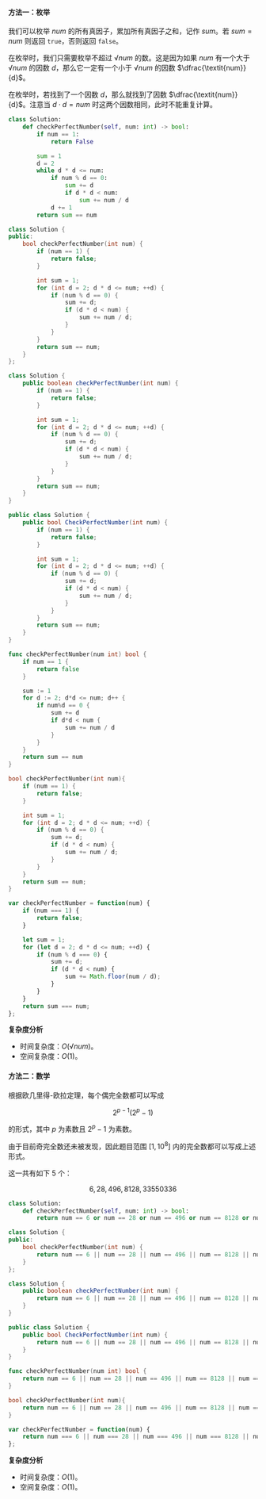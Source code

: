 #### 方法一：枚举

我们可以枚举 $\textit{num}$ 的所有真因子，累加所有真因子之和，记作 $\textit{sum}$。若 $\textit{sum}=\textit{num}$ 则返回 $\texttt{true}$，否则返回 $\texttt{false}$。

在枚举时，我们只需要枚举不超过 $\sqrt\textit{num}$ 的数。这是因为如果 $\textit{num}$ 有一个大于 $\sqrt\textit{num}$ 的因数 $d$，那么它一定有一个小于 $\sqrt\textit{num}$ 的因数 $\dfrac{\textit{num}}{d}$。

在枚举时，若找到了一个因数 $d$，那么就找到了因数 $\dfrac{\textit{num}}{d}$。注意当 $d\cdot d=\textit{num}$ 时这两个因数相同，此时不能重复计算。

```Python [sol1-Python3]
class Solution:
    def checkPerfectNumber(self, num: int) -> bool:
        if num == 1:
            return False

        sum = 1
        d = 2
        while d * d <= num:
            if num % d == 0:
                sum += d
                if d * d < num:
                    sum += num / d
            d += 1
        return sum == num
```

```C++ [sol1-C++]
class Solution {
public:
    bool checkPerfectNumber(int num) {
        if (num == 1) {
            return false;
        }

        int sum = 1;
        for (int d = 2; d * d <= num; ++d) {
            if (num % d == 0) {
                sum += d;
                if (d * d < num) {
                    sum += num / d;
                }
            }
        }
        return sum == num;
    }
};
```

```Java [sol1-Java]
class Solution {
    public boolean checkPerfectNumber(int num) {
        if (num == 1) {
            return false;
        }

        int sum = 1;
        for (int d = 2; d * d <= num; ++d) {
            if (num % d == 0) {
                sum += d;
                if (d * d < num) {
                    sum += num / d;
                }
            }
        }
        return sum == num;
    }
}
```

```C# [sol1-C#]
public class Solution {
    public bool CheckPerfectNumber(int num) {
        if (num == 1) {
            return false;
        }

        int sum = 1;
        for (int d = 2; d * d <= num; ++d) {
            if (num % d == 0) {
                sum += d;
                if (d * d < num) {
                    sum += num / d;
                }
            }
        }
        return sum == num;
    }
}
```

```go [sol1-Golang]
func checkPerfectNumber(num int) bool {
    if num == 1 {
        return false
    }

    sum := 1
    for d := 2; d*d <= num; d++ {
        if num%d == 0 {
            sum += d
            if d*d < num {
                sum += num / d
            }
        }
    }
    return sum == num
}
```

```C [sol1-C]
bool checkPerfectNumber(int num){
    if (num == 1) {
        return false;
    }

    int sum = 1;
    for (int d = 2; d * d <= num; ++d) {
        if (num % d == 0) {
            sum += d;
            if (d * d < num) {
                sum += num / d;
            }
        }
    }
    return sum == num;
}
```

```JavaScript [sol1-JavaScript]
var checkPerfectNumber = function(num) {
    if (num === 1) {
        return false;
    }

    let sum = 1;
    for (let d = 2; d * d <= num; ++d) {
        if (num % d === 0) {
            sum += d;
            if (d * d < num) {
                sum += Math.floor(num / d);
            }
        }
    }
    return sum === num;
};
```

**复杂度分析**

- 时间复杂度：$O(\sqrt\textit{num})$。
- 空间复杂度：$O(1)$。

#### 方法二：数学

根据欧几里得-欧拉定理，每个偶完全数都可以写成

$$
2^{p-1}(2^p-1)
$$

的形式，其中 $p$ 为素数且 $2^p-1$ 为素数。

由于目前奇完全数还未被发现，因此题目范围 $[1,10^8]$ 内的完全数都可以写成上述形式。

这一共有如下 $5$ 个：

$$
6, 28, 496, 8128, 33550336
$$

```Python [sol2-Python3]
class Solution:
    def checkPerfectNumber(self, num: int) -> bool:
        return num == 6 or num == 28 or num == 496 or num == 8128 or num == 33550336
```

```C++ [sol2-C++]
class Solution {
public:
    bool checkPerfectNumber(int num) {
        return num == 6 || num == 28 || num == 496 || num == 8128 || num == 33550336;
    }
};
```

```Java [sol2-Java]
class Solution {
    public boolean checkPerfectNumber(int num) {
        return num == 6 || num == 28 || num == 496 || num == 8128 || num == 33550336;
    }
}
```

```C# [sol2-C#]
public class Solution {
    public bool CheckPerfectNumber(int num) {
        return num == 6 || num == 28 || num == 496 || num == 8128 || num == 33550336;
    }
}
```

```go [sol2-Golang]
func checkPerfectNumber(num int) bool {
    return num == 6 || num == 28 || num == 496 || num == 8128 || num == 33550336
}
```

```C [sol2-C]
bool checkPerfectNumber(int num){
    return num == 6 || num == 28 || num == 496 || num == 8128 || num == 33550336;
}
```

```JavaScript [sol2-JavaScript]
var checkPerfectNumber = function(num) {
    return num === 6 || num === 28 || num === 496 || num === 8128 || num === 33550336;
};
```

**复杂度分析**

- 时间复杂度：$O(1)$。
- 空间复杂度：$O(1)$。